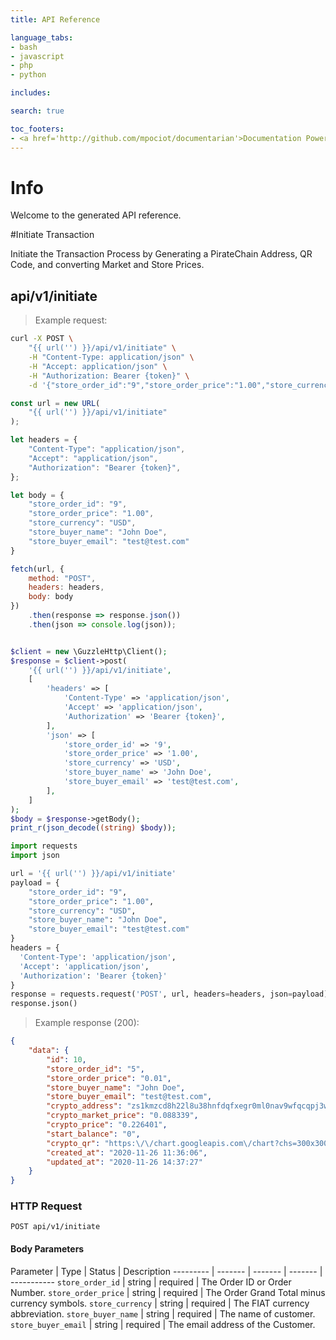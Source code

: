 ```yaml
---
title: API Reference

language_tabs:
- bash
- javascript
- php
- python

includes:

search: true

toc_footers:
- <a href='http://github.com/mpociot/documentarian'>Documentation Powered by Documentarian</a>
---
```

<!-- START_INFO -->
# Info

Welcome to the generated API reference.

<!-- END_INFO -->

#Initiate Transaction


Initiate the Transaction Process by Generating a PirateChain Address, QR Code, and converting Market and Store Prices.
<!-- START_c0f17eb1d224734ed89e104b893a3fe4 -->
## api/v1/initiate
> Example request:

```bash
curl -X POST \
    "{{ url('') }}/api/v1/initiate" \
    -H "Content-Type: application/json" \
    -H "Accept: application/json" \
    -H "Authorization: Bearer {token}" \
    -d '{"store_order_id":"9","store_order_price":"1.00","store_currency":"USD","store_buyer_name":"John Doe","store_buyer_email":"test@test.com"}'

```

```javascript
const url = new URL(
    "{{ url('') }}/api/v1/initiate"
);

let headers = {
    "Content-Type": "application/json",
    "Accept": "application/json",
    "Authorization": "Bearer {token}",
};

let body = {
    "store_order_id": "9",
    "store_order_price": "1.00",
    "store_currency": "USD",
    "store_buyer_name": "John Doe",
    "store_buyer_email": "test@test.com"
}

fetch(url, {
    method: "POST",
    headers: headers,
    body: body
})
    .then(response => response.json())
    .then(json => console.log(json));
```

```php

$client = new \GuzzleHttp\Client();
$response = $client->post(
    '{{ url('') }}/api/v1/initiate',
    [
        'headers' => [
            'Content-Type' => 'application/json',
            'Accept' => 'application/json',
            'Authorization' => 'Bearer {token}',
        ],
        'json' => [
            'store_order_id' => '9',
            'store_order_price' => '1.00',
            'store_currency' => 'USD',
            'store_buyer_name' => 'John Doe',
            'store_buyer_email' => 'test@test.com',
        ],
    ]
);
$body = $response->getBody();
print_r(json_decode((string) $body));
```

```python
import requests
import json

url = '{{ url('') }}/api/v1/initiate'
payload = {
    "store_order_id": "9",
    "store_order_price": "1.00",
    "store_currency": "USD",
    "store_buyer_name": "John Doe",
    "store_buyer_email": "test@test.com"
}
headers = {
  'Content-Type': 'application/json',
  'Accept': 'application/json',
  'Authorization': 'Bearer {token}'
}
response = requests.request('POST', url, headers=headers, json=payload)
response.json()
```


> Example response (200):

```json
{
    "data": {
        "id": 10,
        "store_order_id": "5",
        "store_order_price": "0.01",
        "store_buyer_name": "John Doe",
        "store_buyer_email": "test@test.com",
        "crypto_address": "zs1kmzcd8h22l8u38hnfdqfxegr0ml0nav9wfqcqpj3wapk8gury6gqlg4xf7gz4kakc4cfwq74xjl",
        "crypto_market_price": "0.088339",
        "crypto_price": "0.226401",
        "start_balance": "0",
        "crypto_qr": "https:\/\/chart.googleapis.com\/chart?chs=300x300&chld=L|2&cht=qr&chl=pirate:zs1kmzcd8h22l8u38hnfdqfxegr0ml0nav9wfqcqpj3wapk8gury6gqlg4xf7gz4kakc4cfwq74xjl?amount=0.226401&message=16&label=16",
        "created_at": "2020-11-26 11:36:06",
        "updated_at": "2020-11-26 14:37:27"
    }
}
```

### HTTP Request
`POST api/v1/initiate`

#### Body Parameters
Parameter | Type | Status | Description
--------- | ------- | ------- | ------- | -----------
    `store_order_id` | string |  required  | The Order ID or Order Number.
        `store_order_price` | string |  required  | The Order Grand Total minus currency symbols.
        `store_currency` | string |  required  | The FIAT currency abbreviation.
        `store_buyer_name` | string |  required  | The name of customer.
        `store_buyer_email` | string |  required  | The email address of the Customer.
    
<!-- END_c0f17eb1d224734ed89e104b893a3fe4 -->


